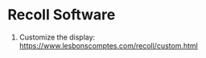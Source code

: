 Recoll Software
================


1. Customize the display: <https://www.lesbonscomptes.com/recoll/custom.html>
